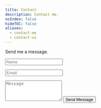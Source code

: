 ```yaml
---
title: Contact
description: Contact me.
noIndex: false
hideTOC: false
aliases:
  - contact-me
  - contact-us
---
```

Send me a message. 

<form   
  name="contact"   
  method="POST"   
  data-netlify="true"   
  netlify-honeypot="bot-field"
  action="/thank-you"  
  class="form-sleek"  
>  
  <!-- Hidden honeypot field for spam protection -->  
  <input type="hidden" name="bot-field" />  
    
  <!-- Hidden form name field (required for Netlify) -->  
  <input type="hidden" name="form-name" value="contact" />  
    
  <input   
    type="text"   
    id="name"   
    name="name"   
    required   
    class="w-full"   
    placeholder="Name"  
  />  
    
  <input   
    type="email"   
    id="email"   
    name="email"   
    required   
    class="w-full"   
    placeholder="Email"  
  />  
    
  <textarea   
    id="message"   
    name="message"   
    rows="4"   
    required   
    class="w-full"   
    placeholder="Message"  
  ></textarea>  
    
  <button type="submit" class="btn btn-primary w-full">  
    Send Message  
  </button>  
</form>

